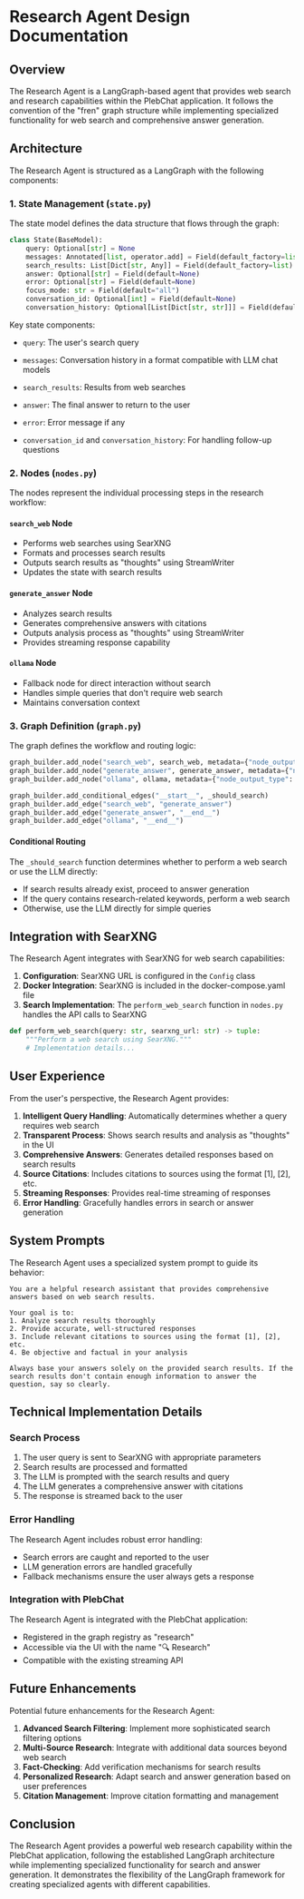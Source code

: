 # Research Agent Design Documentation

## Overview

The Research Agent is a LangGraph-based agent that provides web search and research capabilities within the PlebChat application. It follows the convention of the "fren" graph structure while implementing specialized functionality for web search and comprehensive answer generation.

## Architecture

The Research Agent is structured as a LangGraph with the following components:

### 1. State Management (`state.py`)

The state model defines the data structure that flows through the graph:

```python
class State(BaseModel):
    query: Optional[str] = None
    messages: Annotated[list, operator.add] = Field(default_factory=list)
    search_results: List[Dict[str, Any]] = Field(default_factory=list)
    answer: Optional[str] = Field(default=None)
    error: Optional[str] = Field(default=None)
    focus_mode: str = Field(default="all")
    conversation_id: Optional[int] = Field(default=None)
    conversation_history: Optional[List[Dict[str, str]]] = Field(default=None)
```

Key state components:
- `query`: The user's search query
- `messages`: Conversation history in a format compatible with LLM chat models
- `search_results`: Results from web searches
- `answer`: The final answer to return to the user
- `error`: Error message if any

- `conversation_id` and `conversation_history`: For handling follow-up questions

### 2. Nodes (`nodes.py`)

The nodes represent the individual processing steps in the research workflow:

#### `search_web` Node
- Performs web searches using SearXNG
- Formats and processes search results
- Outputs search results as "thoughts" using StreamWriter
- Updates the state with search results

#### `generate_answer` Node
- Analyzes search results
- Generates comprehensive answers with citations
- Outputs analysis process as "thoughts" using StreamWriter
- Provides streaming response capability

#### `ollama` Node
- Fallback node for direct interaction without search
- Handles simple queries that don't require web search
- Maintains conversation context

### 3. Graph Definition (`graph.py`)

The graph defines the workflow and routing logic:

```python
graph_builder.add_node("search_web", search_web, metadata={"node_output_type": "thought"})
graph_builder.add_node("generate_answer", generate_answer, metadata={"node_output_type": "answer"})
graph_builder.add_node("ollama", ollama, metadata={"node_output_type": "answer"})

graph_builder.add_conditional_edges("__start__", _should_search)
graph_builder.add_edge("search_web", "generate_answer")
graph_builder.add_edge("generate_answer", "__end__")
graph_builder.add_edge("ollama", "__end__")
```

#### Conditional Routing
The `_should_search` function determines whether to perform a web search or use the LLM directly:
- If search results already exist, proceed to answer generation
- If the query contains research-related keywords, perform a web search
- Otherwise, use the LLM directly for simple queries

## Integration with SearXNG

The Research Agent integrates with SearXNG for web search capabilities:

1. **Configuration**: SearXNG URL is configured in the `Config` class
2. **Docker Integration**: SearXNG is included in the docker-compose.yaml file
3. **Search Implementation**: The `perform_web_search` function in `nodes.py` handles the API calls to SearXNG

```python
def perform_web_search(query: str, searxng_url: str) -> tuple:
    """Perform a web search using SearXNG."""
    # Implementation details...
```

## User Experience

From the user's perspective, the Research Agent provides:

1. **Intelligent Query Handling**: Automatically determines whether a query requires web search
2. **Transparent Process**: Shows search results and analysis as "thoughts" in the UI
3. **Comprehensive Answers**: Generates detailed responses based on search results
4. **Source Citations**: Includes citations to sources using the format [1], [2], etc.
5. **Streaming Responses**: Provides real-time streaming of responses
6. **Error Handling**: Gracefully handles errors in search or answer generation

## System Prompts

The Research Agent uses a specialized system prompt to guide its behavior:

```
You are a helpful research assistant that provides comprehensive answers based on web search results.

Your goal is to:
1. Analyze search results thoroughly
2. Provide accurate, well-structured responses
3. Include relevant citations to sources using the format [1], [2], etc.
4. Be objective and factual in your analysis

Always base your answers solely on the provided search results. If the search results don't contain enough information to answer the question, say so clearly.
```

## Technical Implementation Details

### Search Process

1. The user query is sent to SearXNG with appropriate parameters
2. Search results are processed and formatted
3. The LLM is prompted with the search results and query
4. The LLM generates a comprehensive answer with citations
5. The response is streamed back to the user

### Error Handling

The Research Agent includes robust error handling:
- Search errors are caught and reported to the user
- LLM generation errors are handled gracefully
- Fallback mechanisms ensure the user always gets a response

### Integration with PlebChat

The Research Agent is integrated with the PlebChat application:
- Registered in the graph registry as "research"
- Accessible via the UI with the name "🔍 Research"
- Compatible with the existing streaming API

## Future Enhancements

Potential future enhancements for the Research Agent:

1. **Advanced Search Filtering**: Implement more sophisticated search filtering options
2. **Multi-Source Research**: Integrate with additional data sources beyond web search
3. **Fact-Checking**: Add verification mechanisms for search results
4. **Personalized Research**: Adapt search and answer generation based on user preferences
5. **Citation Management**: Improve citation formatting and management

## Conclusion

The Research Agent provides a powerful web research capability within the PlebChat application, following the established LangGraph architecture while implementing specialized functionality for search and answer generation. It demonstrates the flexibility of the LangGraph framework for creating specialized agents with different capabilities.
